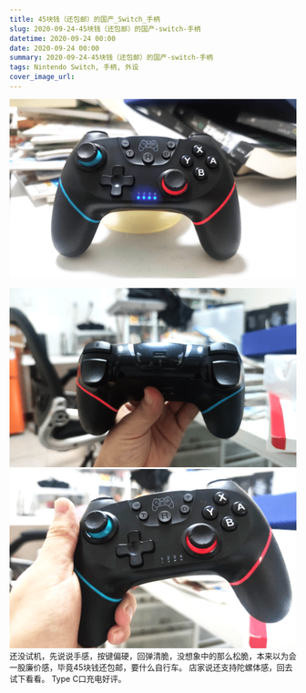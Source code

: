 ```yaml
---
title: 45块钱（还包邮）的国产_Switch_手柄
slug: 2020-09-24-45块钱（还包邮）的国产-switch-手柄
datetime: 2020-09-24 00:00
date: 2020-09-24 00:00
summary: 2020-09-24-45块钱（还包邮）的国产-switch-手柄
tags: Nintendo Switch, 手柄, 外设
cover_image_url: 
---
```

![63851-jz6ge8kkmqi.png](../assets/2020/09/2952115818.png)
<!--more-->
![25815-gysrabh3l4.png](../assets/2020/09/3622187154.png)
![87633-nze0rqu8fp.png](../assets/2020/09/3363422096.png)还没试机，先说说手感，按键偏硬，回弹清脆，没想象中的那么松脆，本来以为会一股廉价感，毕竟45块钱还包邮，要什么自行车。
店家说还支持陀螺体感，回去试下看看。
Type C口充电好评。
